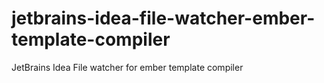 # jetbrains-idea-file-watcher-ember-template-compiler
JetBrains Idea File watcher for ember template compiler
